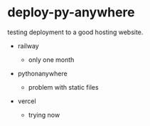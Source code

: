 # deploy-py-anywhere

testing deployment to a good hosting website.

- railway
    - only one month 

- pythonanywhere
    - problem with static files

- vercel
    - trying now